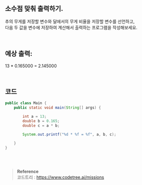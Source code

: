## 소수점 맞춰 출력하기.

추의 무게를 저장할 변수와 달에서의 무게 비율을 저장할 변수를 선언하고, <br/>다음 두 값을 변수에 저장하여 계산해서 출력하는 프로그램을 작성해보세요.


<br/>

## 예상 출력:

13 * 0.165000 = 2.145000


<br/>


## 코드


```java
public class Main {
    public static void main(String[] args) {

        int a = 13;
        double b = 0.165;
        double c = a * b;

        System.out.printf("%d * %f = %f", a, b, c);

    }
}
```

<br/><br/>

>**Reference** 
> <br/>
코드트리 : https://www.codetree.ai/missions